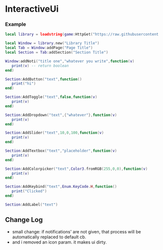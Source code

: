 # InteractiveUi



### Example

```lua
local library = loadstring(game:HttpGet("https://raw.githubusercontent.com/jiwonpaly/InteractiveUi/main/InteractiveUi.lua"))()

local Window = library.new("Library Title")
local Tab = Window:addPage("Page Title")
local Section = Tab:addSection("Section Title")

Window:addNoti("title one","whatever you write",function(v)
   print(v) -- return boolean
end)

Section:AddButton("text",function()
   print("hi")
end)

Section:AddToggle("text",false,function(v)
   print(v)
end)

Section:AddDropdown("text",{"whatever"},function(v)
   print(v)
end)

Section:AddSlider("text",10,0,100,function(v)
   print(v)
end)

Section:AddTextbox("text","placeholder",function(v)
   print(v)
end)

Section:AddColorpicker("text",Color3.fromRGB(255,0,0),function(v)
   print(v)
end)

Section:AddKeybind("text",Enum.KeyCode.H,function()
   print("Clicked")
end)

Section:AddLabel("text")

```

## Change Log
- small change: if notifications' are not given, that process will be automatically replaced to default cb.
- and i removed an icon param. it makes ui dirty.
